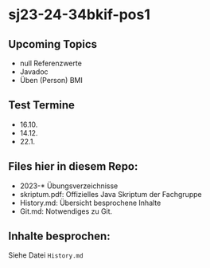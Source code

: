 # sj23-24-34bkif-pos1

## Upcoming Topics

-   null Referenzwerte
-   Javadoc
-   Üben (Person) BMI

## Test Termine

-   16.10.
-   14.12.
-   22.1.

## Files hier in diesem Repo:

-   2023-\* Übungsverzeichnisse
-   skriptum.pdf: Offizielles Java Skriptum der Fachgruppe
-   History.md: Übersicht besprochene Inhalte
-   Git.md: Notwendiges zu Git.

## Inhalte besprochen:

Siehe Datei `History.md`
